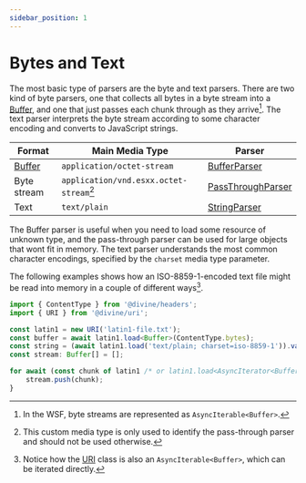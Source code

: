 ```yaml
---
sidebar_position: 1
---
```


# Bytes and Text

The most basic type of parsers are the byte and text parsers. There are two kind of byte parsers, one that collects all
bytes in a byte stream into a [Buffer], and one that just passes each chunk through as they arrive[^1]. The text parser
interprets the byte stream according to some character encoding and converts to JavaScript strings.

Format      | Main Media Type                         | Parser
------------|-----------------------------------------|--------------------
[Buffer]    | `application/octet-stream`              | [BufferParser]
Byte stream | `application/vnd.esxx.octet-stream`[^2] | [PassThroughParser]
Text        | `text/plain`                            | [StringParser]

The Buffer parser is useful when you need to load some resource of unknown type, and the pass-through parser can be used
for large objects that wont fit in memory. The text parser understands the most common character encodings, specified by
the `charset` media type parameter.

The following examples shows how an ISO-8859-1-encoded text file might be read into memory in a couple of different
ways[^3].

```ts
import { ContentType } from '@divine/headers';
import { URI } from '@divine/uri';

const latin1 = new URI('latin1-file.txt');
const buffer = await latin1.load<Buffer>(ContentType.bytes);
const string = (await latin1.load('text/plain; charset=iso-8859-1')).valueOf();
const stream: Buffer[] = [];

for await (const chunk of latin1 /* or latin1.load<AsyncIterator<Buffer>>(ContentType.stream) */ ) {
    stream.push(chunk);
}
```

[^1]: In the WSF, byte streams are represented as `AsyncIterable<Buffer>`.
[^2]: This custom media type is only used to identify the pass-through parser and should not be used otherwise.
[^3]: Notice how the [URI] class is also an `AsyncIterable<Buffer>`, which can be iterated directly.

[Buffer]:            https://nodejs.org/api/buffer.html
[BufferParser]:      ../api/classes/divine_uri.BufferParser.md
[PassThroughParser]: ../api/classes/divine_uri.PassThroughParser.md
[StringParser]:      ../api/classes/divine_uri.StringParser.md
[URI]:               ../api/classes/divine_uri.URI.md
